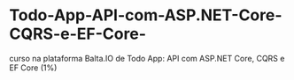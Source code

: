 # Todo-App-API-com-ASP.NET-Core-CQRS-e-EF-Core-
curso na plataforma Balta.IO de Todo App: API com ASP.NET Core, CQRS e EF Core (1%)
